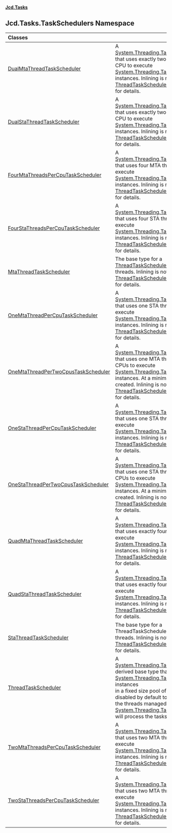 #### [Jcd.Tasks](index.md 'index')

## Jcd.Tasks.TaskSchedulers Namespace

| Classes | |
| :--- | :--- |
| [DualMtaThreadTaskScheduler](Jcd.Tasks.TaskSchedulers.DualMtaThreadTaskScheduler.md 'Jcd.Tasks.TaskSchedulers.DualMtaThreadTaskScheduler') | A [System.Threading.Tasks.TaskScheduler](https://docs.microsoft.com/en-us/dotnet/api/System.Threading.Tasks.TaskScheduler 'System.Threading.Tasks.TaskScheduler') that uses exactly two  MTA threads per CPU to execute<br/>[System.Threading.Tasks.Task](https://docs.microsoft.com/en-us/dotnet/api/System.Threading.Tasks.Task 'System.Threading.Tasks.Task') instances. Inlining is not honored. See [ThreadTaskScheduler](Jcd.Tasks.TaskSchedulers.ThreadTaskScheduler.md 'Jcd.Tasks.TaskSchedulers.ThreadTaskScheduler')<br/>for details. |
| [DualStaThreadTaskScheduler](Jcd.Tasks.TaskSchedulers.DualStaThreadTaskScheduler.md 'Jcd.Tasks.TaskSchedulers.DualStaThreadTaskScheduler') | A [System.Threading.Tasks.TaskScheduler](https://docs.microsoft.com/en-us/dotnet/api/System.Threading.Tasks.TaskScheduler 'System.Threading.Tasks.TaskScheduler') that uses exactly two  STA threads per CPU to execute<br/>[System.Threading.Tasks.Task](https://docs.microsoft.com/en-us/dotnet/api/System.Threading.Tasks.Task 'System.Threading.Tasks.Task') instances. Inlining is not honored. See [ThreadTaskScheduler](Jcd.Tasks.TaskSchedulers.ThreadTaskScheduler.md 'Jcd.Tasks.TaskSchedulers.ThreadTaskScheduler')<br/>for details. |
| [FourMtaThreadsPerCpuTaskScheduler](Jcd.Tasks.TaskSchedulers.FourMtaThreadsPerCpuTaskScheduler.md 'Jcd.Tasks.TaskSchedulers.FourMtaThreadsPerCpuTaskScheduler') | A [System.Threading.Tasks.TaskScheduler](https://docs.microsoft.com/en-us/dotnet/api/System.Threading.Tasks.TaskScheduler 'System.Threading.Tasks.TaskScheduler') that uses four MTA threads per CPU to execute<br/>[System.Threading.Tasks.Task](https://docs.microsoft.com/en-us/dotnet/api/System.Threading.Tasks.Task 'System.Threading.Tasks.Task') instances. Inlining is not honored. See [ThreadTaskScheduler](Jcd.Tasks.TaskSchedulers.ThreadTaskScheduler.md 'Jcd.Tasks.TaskSchedulers.ThreadTaskScheduler')<br/>for details. |
| [FourStaThreadsPerCpuTaskScheduler](Jcd.Tasks.TaskSchedulers.FourStaThreadsPerCpuTaskScheduler.md 'Jcd.Tasks.TaskSchedulers.FourStaThreadsPerCpuTaskScheduler') | A [System.Threading.Tasks.TaskScheduler](https://docs.microsoft.com/en-us/dotnet/api/System.Threading.Tasks.TaskScheduler 'System.Threading.Tasks.TaskScheduler') that uses four STA threads per CPU to execute<br/>[System.Threading.Tasks.Task](https://docs.microsoft.com/en-us/dotnet/api/System.Threading.Tasks.Task 'System.Threading.Tasks.Task') instances. Inlining is not honored. See [ThreadTaskScheduler](Jcd.Tasks.TaskSchedulers.ThreadTaskScheduler.md 'Jcd.Tasks.TaskSchedulers.ThreadTaskScheduler')<br/>for details. |
| [MtaThreadTaskScheduler](Jcd.Tasks.TaskSchedulers.MtaThreadTaskScheduler.md 'Jcd.Tasks.TaskSchedulers.MtaThreadTaskScheduler') | The base type for a [ThreadTaskScheduler](Jcd.Tasks.TaskSchedulers.ThreadTaskScheduler.md 'Jcd.Tasks.TaskSchedulers.ThreadTaskScheduler') that uses MTA threads. Inlining is not honored. See [ThreadTaskScheduler](Jcd.Tasks.TaskSchedulers.ThreadTaskScheduler.md 'Jcd.Tasks.TaskSchedulers.ThreadTaskScheduler')<br/>for details. |
| [OneMtaThreadPerCpuTaskScheduler](Jcd.Tasks.TaskSchedulers.OneMtaThreadPerCpuTaskScheduler.md 'Jcd.Tasks.TaskSchedulers.OneMtaThreadPerCpuTaskScheduler') | A [System.Threading.Tasks.TaskScheduler](https://docs.microsoft.com/en-us/dotnet/api/System.Threading.Tasks.TaskScheduler 'System.Threading.Tasks.TaskScheduler') that uses one STA thread per CPUs to execute<br/>[System.Threading.Tasks.Task](https://docs.microsoft.com/en-us/dotnet/api/System.Threading.Tasks.Task 'System.Threading.Tasks.Task') instances. Inlining is not honored. See [ThreadTaskScheduler](Jcd.Tasks.TaskSchedulers.ThreadTaskScheduler.md 'Jcd.Tasks.TaskSchedulers.ThreadTaskScheduler')<br/>for details. |
| [OneMtaThreadPerTwoCpusTaskScheduler](Jcd.Tasks.TaskSchedulers.OneMtaThreadPerTwoCpusTaskScheduler.md 'Jcd.Tasks.TaskSchedulers.OneMtaThreadPerTwoCpusTaskScheduler') | A [System.Threading.Tasks.TaskScheduler](https://docs.microsoft.com/en-us/dotnet/api/System.Threading.Tasks.TaskScheduler 'System.Threading.Tasks.TaskScheduler') that uses one MTA thread for every two CPUs to execute<br/>[System.Threading.Tasks.Task](https://docs.microsoft.com/en-us/dotnet/api/System.Threading.Tasks.Task 'System.Threading.Tasks.Task') instances. At a minimum one thread is created. Inlining is not honored. See [ThreadTaskScheduler](Jcd.Tasks.TaskSchedulers.ThreadTaskScheduler.md 'Jcd.Tasks.TaskSchedulers.ThreadTaskScheduler')<br/>for details. |
| [OneStaThreadPerCpuTaskScheduler](Jcd.Tasks.TaskSchedulers.OneStaThreadPerCpuTaskScheduler.md 'Jcd.Tasks.TaskSchedulers.OneStaThreadPerCpuTaskScheduler') | A [System.Threading.Tasks.TaskScheduler](https://docs.microsoft.com/en-us/dotnet/api/System.Threading.Tasks.TaskScheduler 'System.Threading.Tasks.TaskScheduler') that uses one STA thread per CPUs to execute<br/>[System.Threading.Tasks.Task](https://docs.microsoft.com/en-us/dotnet/api/System.Threading.Tasks.Task 'System.Threading.Tasks.Task') instances. Inlining is not honored. See [ThreadTaskScheduler](Jcd.Tasks.TaskSchedulers.ThreadTaskScheduler.md 'Jcd.Tasks.TaskSchedulers.ThreadTaskScheduler')<br/>for details. |
| [OneStaThreadPerTwoCpusTaskScheduler](Jcd.Tasks.TaskSchedulers.OneStaThreadPerTwoCpusTaskScheduler.md 'Jcd.Tasks.TaskSchedulers.OneStaThreadPerTwoCpusTaskScheduler') | A [System.Threading.Tasks.TaskScheduler](https://docs.microsoft.com/en-us/dotnet/api/System.Threading.Tasks.TaskScheduler 'System.Threading.Tasks.TaskScheduler') that uses one STA thread for every two CPUs to execute<br/>[System.Threading.Tasks.Task](https://docs.microsoft.com/en-us/dotnet/api/System.Threading.Tasks.Task 'System.Threading.Tasks.Task') instances. At a minimum one thread is created. Inlining is not honored. See [ThreadTaskScheduler](Jcd.Tasks.TaskSchedulers.ThreadTaskScheduler.md 'Jcd.Tasks.TaskSchedulers.ThreadTaskScheduler')<br/>for details. |
| [QuadMtaThreadTaskScheduler](Jcd.Tasks.TaskSchedulers.QuadMtaThreadTaskScheduler.md 'Jcd.Tasks.TaskSchedulers.QuadMtaThreadTaskScheduler') | A [System.Threading.Tasks.TaskScheduler](https://docs.microsoft.com/en-us/dotnet/api/System.Threading.Tasks.TaskScheduler 'System.Threading.Tasks.TaskScheduler') that uses exactly four MTA threads to execute<br/>[System.Threading.Tasks.Task](https://docs.microsoft.com/en-us/dotnet/api/System.Threading.Tasks.Task 'System.Threading.Tasks.Task') instances. Inlining is not honored. See [ThreadTaskScheduler](Jcd.Tasks.TaskSchedulers.ThreadTaskScheduler.md 'Jcd.Tasks.TaskSchedulers.ThreadTaskScheduler')<br/>for details. |
| [QuadStaThreadTaskScheduler](Jcd.Tasks.TaskSchedulers.QuadStaThreadTaskScheduler.md 'Jcd.Tasks.TaskSchedulers.QuadStaThreadTaskScheduler') | A [System.Threading.Tasks.TaskScheduler](https://docs.microsoft.com/en-us/dotnet/api/System.Threading.Tasks.TaskScheduler 'System.Threading.Tasks.TaskScheduler') that uses exactly four STA threads to execute<br/>[System.Threading.Tasks.Task](https://docs.microsoft.com/en-us/dotnet/api/System.Threading.Tasks.Task 'System.Threading.Tasks.Task') instances. Inlining is not honored. See [ThreadTaskScheduler](Jcd.Tasks.TaskSchedulers.ThreadTaskScheduler.md 'Jcd.Tasks.TaskSchedulers.ThreadTaskScheduler')<br/>for details. |
| [StaThreadTaskScheduler](Jcd.Tasks.TaskSchedulers.StaThreadTaskScheduler.md 'Jcd.Tasks.TaskSchedulers.StaThreadTaskScheduler') | The base type for a ThreadTaskScheduler that uses STA threads. Inlining is not honored. See [ThreadTaskScheduler](Jcd.Tasks.TaskSchedulers.ThreadTaskScheduler.md 'Jcd.Tasks.TaskSchedulers.ThreadTaskScheduler')<br/>for details. |
| [ThreadTaskScheduler](Jcd.Tasks.TaskSchedulers.ThreadTaskScheduler.md 'Jcd.Tasks.TaskSchedulers.ThreadTaskScheduler') | A [System.Threading.Tasks.TaskScheduler](https://docs.microsoft.com/en-us/dotnet/api/System.Threading.Tasks.TaskScheduler 'System.Threading.Tasks.TaskScheduler') derived base type that runs [System.Threading.Tasks.Task](https://docs.microsoft.com/en-us/dotnet/api/System.Threading.Tasks.Task 'System.Threading.Tasks.Task') instances<br/>in a fixed size pool of threads. Inlining is disabled by default to ensure only<br/>the threads managed by this [System.Threading.Tasks.TaskScheduler](https://docs.microsoft.com/en-us/dotnet/api/System.Threading.Tasks.TaskScheduler 'System.Threading.Tasks.TaskScheduler') will process the tasks. |
| [TwoMtaThreadsPerCpuTaskScheduler](Jcd.Tasks.TaskSchedulers.TwoMtaThreadsPerCpuTaskScheduler.md 'Jcd.Tasks.TaskSchedulers.TwoMtaThreadsPerCpuTaskScheduler') | A [System.Threading.Tasks.TaskScheduler](https://docs.microsoft.com/en-us/dotnet/api/System.Threading.Tasks.TaskScheduler 'System.Threading.Tasks.TaskScheduler') that uses two MTA threads per CPU to execute<br/>[System.Threading.Tasks.Task](https://docs.microsoft.com/en-us/dotnet/api/System.Threading.Tasks.Task 'System.Threading.Tasks.Task') instances. Inlining is not honored. See [ThreadTaskScheduler](Jcd.Tasks.TaskSchedulers.ThreadTaskScheduler.md 'Jcd.Tasks.TaskSchedulers.ThreadTaskScheduler')<br/>for details. |
| [TwoStaThreadsPerCpuTaskScheduler](Jcd.Tasks.TaskSchedulers.TwoStaThreadsPerCpuTaskScheduler.md 'Jcd.Tasks.TaskSchedulers.TwoStaThreadsPerCpuTaskScheduler') | A [System.Threading.Tasks.TaskScheduler](https://docs.microsoft.com/en-us/dotnet/api/System.Threading.Tasks.TaskScheduler 'System.Threading.Tasks.TaskScheduler') that uses two MTA threads per CPU to execute<br/>[System.Threading.Tasks.Task](https://docs.microsoft.com/en-us/dotnet/api/System.Threading.Tasks.Task 'System.Threading.Tasks.Task') instances. Inlining is not honored. See [ThreadTaskScheduler](Jcd.Tasks.TaskSchedulers.ThreadTaskScheduler.md 'Jcd.Tasks.TaskSchedulers.ThreadTaskScheduler')<br/>for details. |
